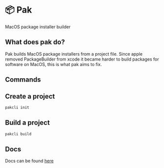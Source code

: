 # 📦 Pak
MacOS package installer builder

## What does pak do?
Pak builds MacOS package installers from a project file. Since apple removed PackageBuilder from xcode it became harder to build packages
for software on MacOS, this is what pak aims to fix.

## Commands

## Create a project
```bash
pakcli init
```

## Build a project
```bash
pakcli build
```

## Docs
Docs can be found [here](https://interfiber.dev/pak)
